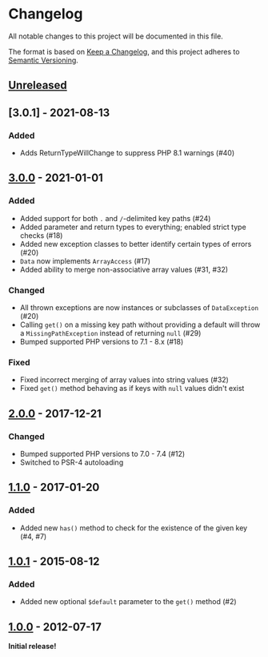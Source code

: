 # Changelog

All notable changes to this project will be documented in this file.

The format is based on [Keep a Changelog](https://keepachangelog.com/en/1.0.0/),
and this project adheres to [Semantic Versioning](https://semver.org/spec/v2.0.0.html).

## [Unreleased]

## [3.0.1] - 2021-08-13

### Added

 - Adds ReturnTypeWillChange to suppress PHP 8.1 warnings (#40)

## [3.0.0] - 2021-01-01

### Added
 - Added support for both `.` and `/`-delimited key paths (#24)
 - Added parameter and return types to everything; enabled strict type checks (#18)
 - Added new exception classes to better identify certain types of errors (#20)
 - `Data` now implements `ArrayAccess` (#17)
 - Added ability to merge non-associative array values (#31, #32)

### Changed
 - All thrown exceptions are now instances or subclasses of `DataException` (#20)
 - Calling `get()` on a missing key path without providing a default will throw a `MissingPathException` instead of returning `null` (#29)
 - Bumped supported PHP versions to 7.1 - 8.x (#18)

### Fixed
 - Fixed incorrect merging of array values into string values (#32)
 - Fixed `get()` method behaving as if keys with `null` values didn't exist

## [2.0.0] - 2017-12-21

### Changed
 - Bumped supported PHP versions to 7.0 - 7.4 (#12)
 - Switched to PSR-4 autoloading

## [1.1.0] - 2017-01-20

### Added
 - Added new `has()` method to check for the existence of the given key (#4, #7)

## [1.0.1] - 2015-08-12

### Added
 - Added new optional `$default` parameter to the `get()` method (#2)

## [1.0.0] - 2012-07-17

**Initial release!**

[Unreleased]: https://github.com/dflydev/dflydev-dot-access-data/compare/v3.0.0...main
[3.0.0]: https://github.com/dflydev/dflydev-dot-access-data/compare/v2.0.0...v3.0.0
[2.0.0]: https://github.com/dflydev/dflydev-dot-access-data/compare/v1.1.0...v2.0.0
[1.1.0]: https://github.com/dflydev/dflydev-dot-access-data/compare/v1.0.1...v1.1.0
[1.0.1]: https://github.com/dflydev/dflydev-dot-access-data/compare/v1.0.0...v1.0.1
[1.0.0]: https://github.com/dflydev/dflydev-dot-access-data/releases/tag/v1.0.0
